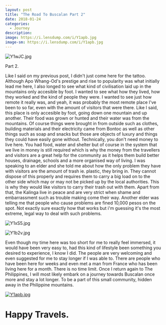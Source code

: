 ```yaml
---
layout: post
title: "The Road To Buscalan Part 2"
date: 2018-01-24
categories:
  - Journey
description: 
image: https://i.lensdump.com/i/Y1apb.jpg
image-sm: https://i.lensdump.com/i/Y1apb.jpg
---
```


![Y1wJC.jpg](https://i.lensdump.com/i/Y1wJC.jpg)

Part 2.

Like I said on my previous post, I didn't just come here for the tattoo. Although Apo Whang-Od's prestige and rise to popularity was what initially lead me here, I also longed to see what kind of civilisation laid up in the mountains only accesible by foot. I wanted to see what how they lived, how they worked and the kind of people they were. I wanted to see just how remote it really was, and yeah, it was probably the most remote place I've been to so far, even with the amount of visitors that were there. Like I said, this place is only accesible by foot, going down one mountain and up another. Their food was grown or hunted and their water was from the mountains. Of course things were brought in from outside such as clothes, building materials and their electricity came from Bontoc as well as other things such as soap and snacks but those are objects of luxury and things they could have easily gone without. Technically, you don't need money to live here. You had food, water and shelter but of course in the system that we live in money is still required which is why the money from the travellers and visitors are a great help for the community as it helps them build better houses, drainage, schools and a more organised way of living. I was speaking to an elder and she told me about how the only problem they have with visitors are the amount of trash ie. plastic, they bring in. They cannot dispose of this properly and requires them to carry a big load on to the other side which may or may not be picked up by the local authorities. This is why they would like visitors to carry their trash out with them. Apart from that, the Kalinga live in peace and are very strict when shame and embarrassment such as trouble making come their way. Another elder was telling me that people who cause problems are fined 10,000 pesos on the spot. Not exactly sure exactly how that works but i'm guessing it's the most extreme, legal way to deal with such problems.

![Y1xS5.jpg](https://i.lensdump.com/i/Y1xS5.jpg)

![Y1b2v.jpg](https://i.lensdump.com/i/Y1b2v.jpg)

Even though my time here was too short for me to really feel immersed, it would have been very easy to, had this kind of lifestyle been something you desired to experience, I know I did. The people are very welcoming and even suggested for me to stay longer if I was able to. There are people who have been here for weeks and even met a man from France who has been living here for a month. There is no time limit. Once I return again to The Philippines, I will most likely embark on a journey towards Buscalan once more and stay a lot longer. To be a part of this small community, hidden away in the Philippine mountains. 

[![Y1apb.jpg](https://i.lensdump.com/i/Y1apb.jpg)](https://lensdump.com/i/Y1apb)

# Happy Travels.
